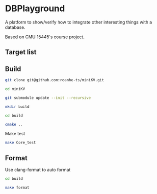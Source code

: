 # DBPlayground

A platform to show/verify how to integrate other interesting things with a database.

Based on CMU 15445's course project.

## Target list

## Build
```bash
git clone git@github.com:roanhe-ts/miniKV.git

cd miniKV

git submodule update --init --recursive

mkdir build

cd build 

cmake ..
```
Make test
```bash
make Core_test
```

## Format
Use clang-format to auto format
```bash
cd build

make format
```
